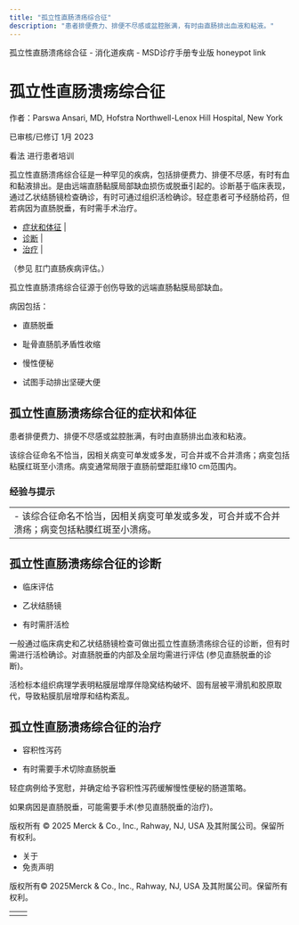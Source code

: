 ```yaml
---
title: "孤立性直肠溃疡综合征"
description: "患者排便费力、排便不尽感或盆腔胀满，有时由直肠排出血液和粘液。"
---
```


﻿孤立性直肠溃疡综合征 \- 消化道疾病 \- MSD诊疗手册专业版 honeypot link

# 孤立性直肠溃疡综合征

作者：Parswa Ansari, MD, Hofstra Northwell-Lenox Hill Hospital, New York

已审核/已修订 1月 2023

看法 进行患者培训

孤立性直肠溃疡综合征是一种罕见的疾病，包括排便费力、排便不尽感，有时有血和黏液排出。是由远端直肠黏膜局部缺血损伤或脱垂引起的。诊断基于临床表现，通过乙状结肠镜检查确诊，有时可通过组织活检确诊。轻症患者可予经肠给药，但若病因为直肠脱垂，有时需手术治疗。

- [症状和体征](#症状和体征_v12506804_zh) \|
- [诊断](#诊断_v12506819_zh) \|
- [治疗](#治疗_v12506829_zh) \|

（参见 肛门直肠疾病评估。）

孤立性直肠溃疡综合征源于创伤导致的远端直肠黏膜局部缺血。

病因包括：

- 直肠脱垂

- 耻骨直肠肌矛盾性收缩

- 慢性便秘

- 试图手动排出坚硬大便


## 孤立性直肠溃疡综合征的症状和体征

患者排便费力、排便不尽感或盆腔胀满，有时由直肠排出血液和粘液。

该综合征命名不恰当，因相关病变可单发或多发，可合并或不合并溃疡；病变包括粘膜红斑至小溃疡。病变通常局限于直肠前壁距肛缘10 cm范围内。

### 经验与提示

|     |
| --- |
| - 该综合征命名不恰当，因相关病变可单发或多发，可合并或不合并溃疡；病变包括粘膜红斑至小溃疡。 |

## 孤立性直肠溃疡综合征的诊断

- 临床评估

- 乙状结肠镜

- 有时需肝活检


一般通过临床病史和乙状结肠镜检查可做出孤立性直肠溃疡综合征的诊断，但有时需进行活检确诊。对直肠脱垂的内部及全层均需进行评估 (参见直肠脱垂的诊断)。

活检标本组织病理学表明粘膜层增厚伴隐窝结构破坏、固有层被平滑肌和胶原取代，导致粘膜肌层增厚和结构紊乱。

## 孤立性直肠溃疡综合征的治疗

- 容积性泻药

- 有时需要手术切除直肠脱垂


轻症病例给予宽慰，并确定给予容积性泻药缓解慢性便秘的肠道策略。

如果病因是直肠脱垂，可能需要手术(参见直肠脱垂的治疗)。



版权所有 © 2025
Merck & Co., Inc., Rahway, NJ, USA 及其附属公司。保留所有权利。

- 关于
- 免责声明

版权所有© 2025Merck & Co., Inc., Rahway, NJ, USA 及其附属公司。保留所有权利。

|     |     |
| --- | --- |
|  |  |